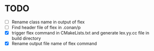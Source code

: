 # TODO
- [ ] Rename class name in output of flex
- [ ] Find header file of flex in .conan/p
- [X] trigger flex command in CMakeLists.txt and generate lex.yy.cc file in
      build directory
- [X] Rename output file name of flex command

